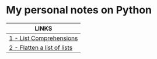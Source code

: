 # My personal notes on Python

|LINKS|
|------|
|[1 - List Comprehensions](.\Notes\Lists.md)|
|[2 - Flatten a list of lists](.\Notes\Lists.md)|
